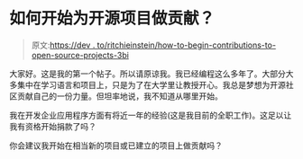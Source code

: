 # 如何开始为开源项目做贡献？

> 原文:[https://dev . to/ritchieinstein/how-to-begin-contributions-to-open-source-projects-3bi](https://dev.to/ritchieeinstein/how-to-begin-contributions-to-open-source-projects-3bi)

大家好。这是我的第一个帖子。所以请原谅我。我已经编程这么多年了。大部分大多集中在学习语言和项目上，只是为了在大学里让教授开心。我总是梦想为开源社区贡献自己的一份力量。但坦率地说，我不知道从哪里开始。

我在开发企业应用程序方面有将近一年的经验(这是我目前的全职工作)。这足以让我有资格开始捐款了吗？

你会建议我开始在相当新的项目或已建立的项目上做贡献吗？